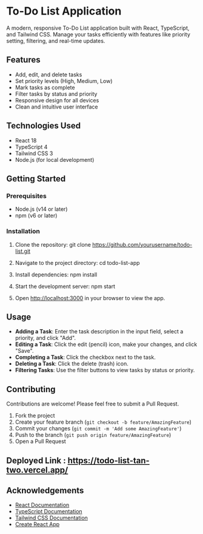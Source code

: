 # To-Do List Application

A modern, responsive To-Do List application built with React, TypeScript, and Tailwind CSS. Manage your tasks efficiently with features like priority setting, filtering, and real-time updates.

## Features

- Add, edit, and delete tasks
- Set priority levels (High, Medium, Low)
- Mark tasks as complete
- Filter tasks by status and priority
- Responsive design for all devices
- Clean and intuitive user interface

## Technologies Used

- React 18
- TypeScript 4
- Tailwind CSS 3
- Node.js (for local development)

## Getting Started

### Prerequisites

- Node.js (v14 or later)
- npm (v6 or later)

### Installation

1. Clone the repository: git clone https://github.com/yourusername/todo-list.git

2. Navigate to the project directory: cd todo-list-app

3. Install dependencies: npm install

4. Start the development server: npm start


5. Open [http://localhost:3000](http://localhost:3000) in your browser to view the app.

## Usage

- **Adding a Task**: Enter the task description in the input field, select a priority, and click "Add".
- **Editing a Task**: Click the edit (pencil) icon, make your changes, and click "Save".
- **Completing a Task**: Click the checkbox next to the task.
- **Deleting a Task**: Click the delete (trash) icon.
- **Filtering Tasks**: Use the filter buttons to view tasks by status or priority.

## Contributing

Contributions are welcome! Please feel free to submit a Pull Request.

1. Fork the project
2. Create your feature branch (`git checkout -b feature/AmazingFeature`)
3. Commit your changes (`git commit -m 'Add some AmazingFeature'`)
4. Push to the branch (`git push origin feature/AmazingFeature`)
5. Open a Pull Request

## Deployed Link : https://todo-list-tan-two.vercel.app/

## Acknowledgements

- [React Documentation](https://reactjs.org/docs/getting-started.html)
- [TypeScript Documentation](https://www.typescriptlang.org/docs/)
- [Tailwind CSS Documentation](https://tailwindcss.com/docs)
- [Create React App](https://github.com/facebook/create-react-app)